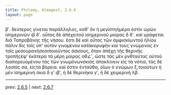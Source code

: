 ```yaml
---
title: Ptolemy, Almagest, 2.6.6
layout: page
---
```


βʹ. δεύτερος γίνεται παράλληλος, καθ' ὃν ἡ μεγίστηἡμέρα ἐστὶν ὡρῶν ἰσημερινῶν ιβ δʹ. οὗτος δὲ ἀπέχειτοῦ ἰσημερινοῦ μοίρας δ δʹ. καὶ γράφεται διὰ Ταπροβάνης τῆς νήσου. ἔστι δὲ καὶ οὗτος τῶν ἀμφισκίωντοῦ ἡλίου πάλιν δὶς τοῖς ὑπ' αὐτὸν γινομένου κατὰκορυφὴν καὶ τοὺς γνώμονας ἐν ταῖς μεσουρανήσεσιποιοῦντος ἀσκίους, ὅταν ἀπέχῃ τῆς θερινῆς τροπῆςἐφ' ἑκάτερα τὰ μέρη μοίρας οθ∠ʹ, ὥστε τὰς μὲν ρνθταύτας αὐτοῦ διαπορευομένου τὰς τῶν γνωμόνωνσκιὰς ἀποκλίνειν εἰς τὰ νότια, τὰς δὲ λοιπὰς σα, εἰςτὰ βόρεια. καί ἐστιν ἐνταῦθα, οἵων ὁ γνώμων ξ,τοιούτων ἡ μὲν ἰσημερινὴ σκιὰ δ γʹ ιβʹ, ἡ δὲ θερινὴκα γʹ, ἡ δὲ χειμερινὴ λβ.

---

prev: [2.6.5](../2.6.5/) | next: [2.6.7](../2.6.7/)

